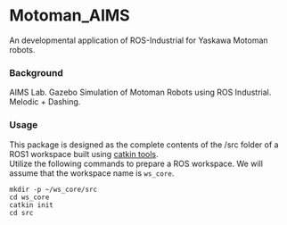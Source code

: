 # Motoman_AIMS

An developmental application of ROS-Industrial for Yaskawa Motoman robots.

### Background

AIMS Lab. Gazebo Simulation of Motoman Robots using ROS Industrial. Melodic + Dashing.


### Usage
This package is designed as the complete contents of the <workspace>/src folder of a ROS1 workspace built using [catkin tools](https://catkin-tools.readthedocs.io/en/latest/#).
<br>Utilize the following commands to prepare a ROS workspace. We will assume that the workspace name is `ws_core`.
  
    mkdir -p ~/ws_core/src
    cd ws_core
    catkin init
    cd src

